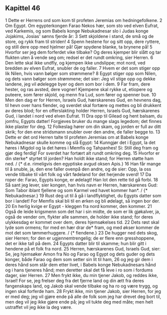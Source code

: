 ## Kapittel 46

1 Dette er Herrens ord som kom til profeten Jeremias om hedningefolkene.
2 Om Egypt. Om egypterkongen Farao Nekos hær, som sto ved elven Eufrat, ved Karkemis, og som Babels konge Nebukadnesar slo i Judas konge Jojakims, Josias' sønns fjerde år:
3 Sett skjoldene i stand, de små og de store, og rykk fram til striden!
4 Spenn hestene for og sitt opp, dere ryttere, og still dere opp med hjelmer på! Gjør spydene blanke, ta brynene på!
5 Hvorfor ser jeg dem forferdet vike tilbake? Og deres kjemper blir slått og tar flukten uten å vende seg om; redsel er det rundt omkring, sier Herren.
6 Den lette skal ikke undfly, og kjempen ikke undslippe; mot nord, ved bredden av elven Eufrat, snubler de og faller.
7 Hvem er det som stiger opp lik Nilen, hvis vann bølger som strømmene?
8 Egypt stiger opp som Nilen, og dets vann bølger som strømmene; det sier: Jeg vil stige opp og dekke landene, jeg vil ødelegge byer og dem som bor i dem.
9 Far fram, dere hester, og ras avsted, dere vogner! Kjempene skal rykke ut, etiopere og puteere, som fører skjold, og menn fra Lud, som fører og spenner bue.
10 Men den dag er for Herren, Israels Gud, hærskarenes Gud, en hevnens dag, til hevn over hans fiender, og sverdet skal fortære og mettes og bli drukkent av deres blod; for en offerslakting holder Herren, Israels Gud, hærskarenes Gud, i landet i nord ved elven Eufrat.
11 Dra opp til Gilead og hent balsam, du jomfru, Egypts datter! Forgjeves bruker du mange slags legedom; det finnes ikke plaster for deg.
12 Folkeslag hører om din skam, og jorden er full av ditt skrik; for den ene stridsmann snubler over den andre, de faller begge to.
13 Dette er det ord Herren talte til profeten Jeremias om at Babels konge Nebukadnesar skulle komme og slå Egypt:
14 Kunngjør det i Egypt, la det høres i Migdol og la det høres i Memfis og Tahpanhes! Si: Still deg fram og gjør deg ferdig! For sverdet har fortært alt rundt omkring deg.
15 Hvorfor er din sterke* styrtet til jorden? Han holdt ikke stand; for Herren støtte ham ned. / {* d.e. rimeligvis den egyptiske avgud oksen Apis.}
16 Han får mange til å snuble, ja, den ene faller ovenpå den andre, og de sier: Opp, la oss vende tilbake til vårt folk og vårt fødeland for det herjende sverd!
17 Da roper de: Farao, Egypts konge, er ødelagt! Han lot den rette tid gå forbi.
18 Så sant jeg lever, sier kongen, han hvis navn er Herren, hærskarenes Gud: Som Tabor iblant fjellene og som Karmel ved havet kommer han*. / {* Nebukadnesar.}
19 Rust deg ut til å gå i landflyktighet, du Egypts datter som bor i landet! For Memfis skal bli til en ørken og bli ødelagt, så ingen bor der.
20 En herlig kvige er Egypt - kleggen fra nord kommer, den kommer.
21 Også de leide krigsmenn som det har i sin midte, de som er lik gjøkalver, ja, også de vender om, flykter alle sammen, de holder ikke stand; for deres ulykkesdag er kommet over dem, deres hjemsøkelses tid.
22 Dets røst skal lyde som ormens; for med en hær drar de* fram, og med økser kommer de mot det som tømmerhuggere. / {* fiendene.}
23 De hugger ned dets skog, sier Herren; for den er ugjennemtrengelig; de er flere enn gresshoppene, det er ikke tall på dem.
24 Egypts datter blir til skamme; hun blir gitt i hendene på et folk fra nord.
25 Herren, hærskarenes Gud, Israels Gud, sier: Se, jeg hjemsøker Amon fra No og Farao og Egypt og dets guder og dets konger, både Farao og dem som setter sin lit til ham,
26 og jeg gir dem i deres hånd som står dem etter livet, i Babels konge Nebukadnesars hånd og i hans tjeneres hånd; men deretter skal det få leve i ro som i fordums dager, sier Herren.
27 Men frykt ikke, du min tjener Jakob, og reddes ikke, Israel! For se, jeg frelser deg fra det fjerne land og din ætt fra deres fangenskaps land, og Jakob skal vende tilbake og ha ro og være trygg, og ingen skal forferde ham.
28 Frykt ikke, min tjener Jakob, sier Herren, for jeg er med deg; jeg vil gjøre ende på alle de folk som jeg har drevet deg bort til, men deg vil jeg ikke gjøre ende på; jeg vil tukte deg med måte; men helt ustraffet vil jeg ikke la deg være.
